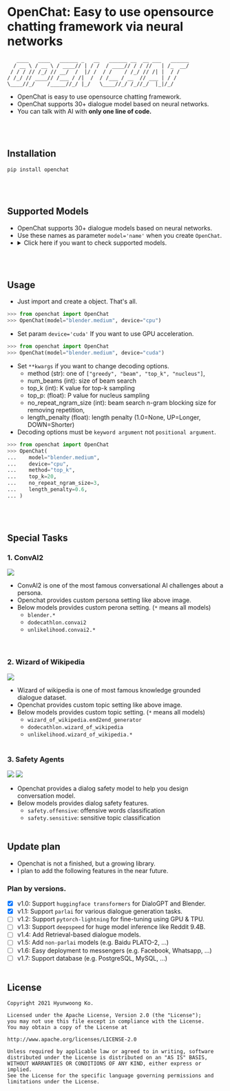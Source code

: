# OpenChat: Easy to use opensource chatting framework via neural networks
```
   ____   ____   ______ _   __   ______ __  __ ___   ______
  / __ \ / __ \ / ____// | / /  / ____// / / //   | /_  __/
 / / / // /_/ // __/  /  |/ /  / /    / /_/ // /| |  / /   
/ /_/ // ____// /___ / /|  /  / /___ / __  // ___ | / /    
\____//_/    /_____//_/ |_/   \____//_/ /_//_/  |_|/_/     
```
- OpenChat is easy to use opensource chatting framework.
- OpenChat supports 30+ dialogue model based on neural networks.
- You can talk with AI with **only one line of code.**

<br><br>

## Installation
```console
pip install openchat
```

<br><br>

## Supported Models
<ul>
<li>OpenChat supports 30+ dialogue models based on neural networks.</li>
<li>Use these names as parameter <code>model='name'</code> when you create <code>OpenChat</code>.</li>
<li><details>
  <summary>Click here if you want to check supported models.</summary>
  <h4><a href="https://arxiv.org/abs/2004.13637">Blender</a></h4>
  <ul>
    <li>blender.small</li>
    <li>blender.medium</li>
    <li>blender.large</li>
    <li>blender.xlarge</li>
    <li>blender.xxlarge</li>
  </ul>
  <h4><a href="https://arxiv.org/abs/1911.00536">DialoGPT</a></h4>
  <ul>
    <li>dialogpt.small</li>
    <li>dialogpt.medium</li>
    <li>dialogpt.large</li>
  </ul>
  <h4><a href="https://arxiv.org/abs/1911.03768">Dodecathlon</a></h4>
  <ul>
    <li>dodecathlon.all_tasks_mt</li>
    <li>dodecathlon.convai2</li>
    <li>dodecathlon.wizard_of_wikipedia</li>
    <li>dodecathlon.empathetic_dialogues</li>
    <li>dodecathlon.eli5</li>
    <li>dodecathlon.reddit</li>
    <li>dodecathlon.twitter</li>
    <li>dodecathlon.ubuntu</li>
    <li>dodecathlon.image_chat</li>
    <li>dodecathlon.cornell_movie</li>
    <li>dodecathlon.light_dialog</li>
    <li>dodecathlon.daily_dialog</li>
  </ul>
  <h4><a href="https://arxiv.org/abs/2004.13637">Reddit</a></h4>
  <ul>
    <li>reddit.xlarge</li>
    <li>reddit.xxlarge</li>
  </ul>
  <h4><a href="https://arxiv.org/abs/2010.07079">Safety</a></h4>
  <ul>
    <li>safety.offensive</li>
    <li>safety.sensitive</li>
  </ul>
  <h4><a href="https://arxiv.org/abs/1911.03860">Unlikelihood</a></h4>
  <ul>
    <li>unlikelihood.wizard_of_wikipedia.context_and_label</li>
    <li>unlikelihood.wizard_of_wikipedia.context</li>
    <li>unlikelihood.wizard_of_wikipedia.label</li>
    <li>unlikelihood.convai2.context_and_label</li>
    <li>unlikelihood.convai2.context</li>
    <li>unlikelihood.convai2.label</li>
    <li>unlikelihood.convai2.vocab.alpha.1e-0</li>
    <li>unlikelihood.convai2.vocab.alpha.1e-1</li>
    <li>unlikelihood.convai2.vocab.alpha.1e-2</li>
    <li>unlikelihood.convai2.vocab.alpha.1e-3</li>
    <li>unlikelihood.eli5.context_and_label</li>
    <li>unlikelihood.eli5.context</li>
    <li>unlikelihood.eli5.label</li>
  </ul>
  <h4><a href="https://arxiv.org/abs/1811.01241">Wizard of Wikipedia</a></h4>
  <ul>
    <li>wizard_of_wikipedia.end2end_generator</li>
  </ul>
</details>
</li>
</ul>
<br><br>

## Usage
- Just import and create a object. That's all.
```python
>>> from openchat import OpenChat
>>> OpenChat(model="blender.medium", device="cpu")
```

- Set param `device='cuda'` If you want to use GPU acceleration.
```python
>>> from openchat import OpenChat
>>> OpenChat(model="blender.medium", device="cuda")
```

- Set `**kwargs` if you want to change decoding options.
  - method (str): one of `["greedy", "beam", "top_k", "nucleus"]`,
  - num_beams (int): size of beam search 
  - top_k (int): K value for top-k sampling
  - top_p: (float): P value for nucleus sampling
  - no_repeat_ngram_size (int): beam search n-gram blocking size for removing repetition,
  - length_penalty (float): length penalty (1.0=None, UP=Longer, DOWN=Shorter)
- Decoding options must be `keyword argument` not `positional argument`.    
```python
>>> from openchat import OpenChat
>>> OpenChat(
...    model="blender.medium", 
...    device="cpu", 
...    method="top_k",
...    top_k=20,
...    no_repeat_ngram_size=3,
...    length_penalty=0.6,                            
... )
```  
<br><br>

## Special Tasks
### 1. ConvAI2
![](https://user-images.githubusercontent.com/38183241/112734380-bdf1d980-8f88-11eb-8ad7-18cf4d8d9ac6.png)
- ConvAI2 is one of the most famous conversational AI challenges about a persona. 
- Openchat provides custom persona setting like above image.
- Below models provides custom perona setting. (`*` means all models)
  - `blender.*`
  - `dodecathlon.convai2`
  - `unlikelihood.convai2.*`  
<br><br> 
    
### 2. Wizard of Wikipedia
![](https://user-images.githubusercontent.com/38183241/112734377-bb8f7f80-8f88-11eb-8c25-8c30691e29b8.png)
- Wizard of wikipedia is one of most famous knowledge grounded dialogue dataset.
- Openchat provides custom topic setting like above image.
- Below models provides custom topic setting. (`*` means all models)
    - `wizard_of_wikipedia.end2end_generator`
    - `dodecathlon.wizard_of_wikipedia`
    - `unlikelihood.wizard_of_wikipedia.*`
<br><br>

### 3. Safety Agents
![](https://user-images.githubusercontent.com/38183241/112735485-b41fa480-8f8f-11eb-9ac2-2c51a5294551.png)
![](https://user-images.githubusercontent.com/38183241/112735488-b71a9500-8f8f-11eb-94ce-55461c02966e.png)
- Openchat provides a dialog safety model to help you design conversation model.
- Below models provides dialog safety features.
  - `safety.offensive`: offensive words classification
  - `safety.sensitive`: sensitive topic classification
<br><br>

## Update plan
- Openchat is not a finished, but a growing library.
- I plan to add the following features in the near future.

### Plan by versions.
- [X] v1.0: Support `huggingface transformers` for DialoGPT and Blender.
- [X] v1.1: Support `parlai` for various dialogue generation tasks.
- [ ] v1.2: Support `pytorch-lightning` for fine-tuning using GPU & TPU.
- [ ] v1.3: Support `deepspeed` for huge model inference like Reddit 9.4B.
- [ ] v1.4: Add Retrieval-based dialogue models.
- [ ] v1.5: Add `non-parlai` models (e.g. Baidu PLATO-2, ...)
- [ ] v1.6: Easy deployment to messengers (e.g. Facebook, Whatsapp, ...)
- [ ] v1.7: Support database (e.g. PostgreSQL, MySQL, ...)
<br><br>
      
## License
```
Copyright 2021 Hyunwoong Ko.

Licensed under the Apache License, Version 2.0 (the "License");
you may not use this file except in compliance with the License.
You may obtain a copy of the License at

http://www.apache.org/licenses/LICENSE-2.0

Unless required by applicable law or agreed to in writing, software
distributed under the License is distributed on an "AS IS" BASIS,
WITHOUT WARRANTIES OR CONDITIONS OF ANY KIND, either express or implied.
See the License for the specific language governing permissions and
limitations under the License.
```
